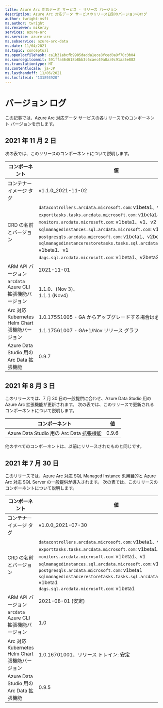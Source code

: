 ```yaml
---
title: Azure Arc 対応データ サービス - リリース バージョン
description: Azure Arc 対応データ サービスのリリース日別のバージョンのログ
author: twright-msft
ms.author: twright
ms.reviewer: mikeray
services: azure-arc
ms.service: azure-arc
ms.subservice: azure-arc-data
ms.date: 11/04/2021
ms.topic: conceptual
ms.openlocfilehash: ca1b31abcfb9985dadda1ece8fced0a9f70c3b04
ms.sourcegitcommit: 591ffa464618b8bb3c6caec49a0aa9c91aa5e882
ms.translationtype: HT
ms.contentlocale: ja-JP
ms.lasthandoff: 11/06/2021
ms.locfileid: "131893920"
---
```

# <a name="version-log"></a>バージョン ログ

この記事では、Azure Arc 対応データ サービスの各リリースでのコンポーネント バージョンを示します。

## <a name="november-2-2021"></a>2021 年 11 月 2 日

次の表では、このリリースのコンポーネントについて説明します。

|コンポーネント  |値  |
|--------------------------------------------------------|---------|
|コンテナー イメージ タグ                                    | v1.1.0_2021-11-02 |
|CRD の名前とバージョン                                  | `datacontrollers.arcdata.microsoft.com`: v1beta1、v1、v2 <br/>`exporttasks.tasks.arcdata.microsoft.com`: v1beta1、v1、v2 <br/>`monitors.arcdata.microsoft.com`: v1beta1、v1、v2 <br/>`sqlmanagedinstances.sql.arcdata.microsoft.com`: v1beta1、v1、v2 <br/>`postgresqls.arcdata.microsoft.com`: v1beta1、v2beta2 <br/>`sqlmanagedinstancerestoretasks.tasks.sql.arcdata.microsoft.com`: v1beta1、v1 <br/>`dags.sql.arcdata.microsoft.com`: v1beta1、v2beta2 |
|ARM API バージョン                                         | 2021-11-01 |
|`arcdata` Azure CLI 拡張機能バージョン                   | 1.1.0、(Nov 3)、</br>1.1.1 (Nov4) |
|Arc 対応 Kubernetes Helm Chart 張機能バージョン     | 1.0.17551005 - GA からアップグレードする場合は必須 <br/><br/> 1.1.17561007 - GA+1/Nov リリース グラフ |
|Azure Data Studio 用の Arc Data 拡張機能                | 0.9.7 |

## <a name="august-3-2021"></a>2021 年 8 月 3 日

このリリースでは、7 月 30 日の一般提供に合わせ、Azure Data Studio 用の Azure Arc 拡張機能が更新されます。 次の表では、このリリースで更新されるコンポーネントについて説明します。 

|コンポーネント  |値  |
|--------------------------------------------------------|---------|
|Azure Data Studio 用の Arc Data 拡張機能                | 0.9.6 |

他のすべてのコンポーネントは、以前にリリースされたものと同じです。

## <a name="july-30-2021"></a>2021 年 7 月 30 日

このリリースでは、Azure Arc 対応 SQL Managed Instance 汎用目的と Azure Arc 対応 SQL Server の一般提供が導入されます。 次の表では、このリリースのコンポーネントについて説明します。

|コンポーネント  |値  |
|--------------------------------------------------------|---------|
|コンテナー イメージ タグ                                    | v1.0.0_2021-07-30 |
|CRD の名前とバージョン                                  |`datacontrollers.arcdata.microsoft.com`: v1beta1、v1 <br/>`exporttasks.tasks.arcdata.microsoft.com`: v1beta1、v1 <br/>`monitors.arcdata.microsoft.com`: v1beta1、v1 <br/>`sqlmanagedinstances.sql.arcdata.microsoft.com`: v1beta1、v1 <br/>`postgresqls.arcdata.microsoft.com`: v1beta1 <br/>`sqlmanagedinstancerestoretasks.tasks.sql.arcdata.microsoft.com`: v1beta1 <br/>`dags.sql.arcdata.microsoft.com`: v1beta1 <br/> |
|ARM API バージョン                                         | 2021-08-01 (安定) |
|`arcdata` Azure CLI 拡張機能バージョン                   | 1.0 |
|Arc 対応 Kubernetes Helm Chart 張機能バージョン     | 1.0.16701001、リリース トレイン: 安定 |
|Azure Data Studio 用の Arc Data 拡張機能                | 0.9.5 |
